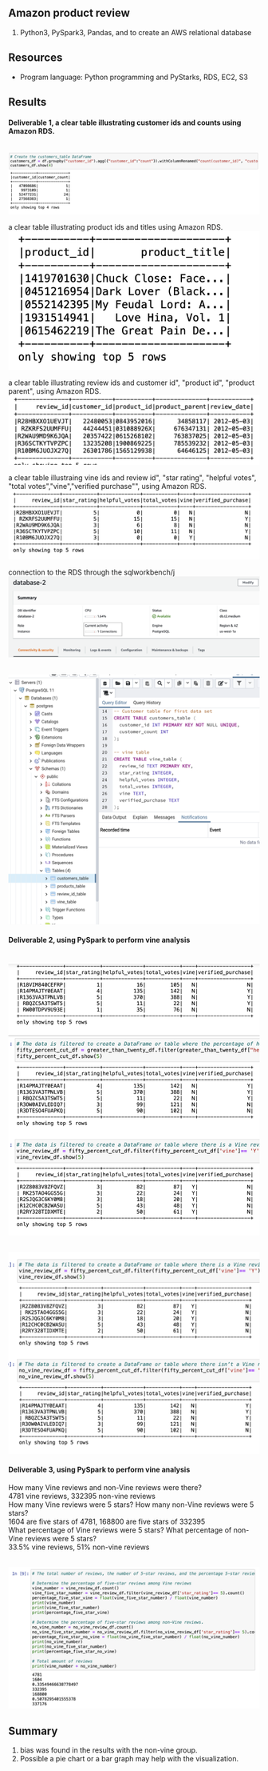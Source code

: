 ## Amazon product review 

1. Python3, PySpark3, Pandas, and to create an AWS relational database  <br> 

## Resources
- Program language: Python programming and PyStarks, RDS, EC2, S3

## Results 
#### Deliverable 1, a clear table illustrating customer ids and counts using Amazon RDS.
<br> ![Figure 1a](https://github.com/davidhyongae2/Amazon_product_review/blob/main/Figure1a.png) <br>

a clear table illustrating product ids and titles using Amazon RDS.
<br> ![Figure 1b](https://github.com/davidhyongae2/Amazon_product_review/blob/main/Figure1b.png) <br>

a clear table illustrating review ids and customer id", "product id", "product parent", using Amazon RDS.
<br> ![Figure 1c](https://github.com/davidhyongae2/Amazon_product_review/blob/main/Figure1c.png) <br>

a clear table illustraing vine ids and review id", "star rating", "helpful votes", "total votes","vine","verified purchase"", using Amazon RDS.
<br> ![Figure 1d](https://github.com/davidhyongae2/Amazon_product_review/blob/main/Figure1d.png) <br>

connection to the RDS through the sqlworkbench/j
<br> ![Figure 1e](https://github.com/davidhyongae2/Amazon_product_review/blob/main/connected1.png) <br>

<br> ![Figure 1f](https://github.com/davidhyongae2/Amazon_product_review/blob/main/1f.png) <br>




#### Deliverable 2, using PySpark to perform vine analysis 
<br> ![Figure 2a](https://github.com/davidhyongae2/Amazon_product_review/blob/main/Figure2a.png) <br>

<br> ![Figure 2b](https://github.com/davidhyongae2/Amazon_product_review/blob/main/Figure2b.png) <br>

#### Deliverable 3, using PySpark to perform vine analysis <br> 
How many Vine reviews and non-Vine reviews were there?
<br> 4781 vine reviews, 332395 non-vine reviews <br>
How many Vine reviews were 5 stars? How many non-Vine reviews were 5 stars?
<br> 1604 are five stars of 4781, 168800 are five stars of 332395 <br>
What percentage of Vine reviews were 5 stars? What percentage of non-Vine reviews were 5 stars?
<br> 33.5% vine reviews, 51% non-vine reviews <br>

<br> ![Figure 3](https://github.com/davidhyongae2/Amazon_product_review/blob/main/Figure3.png) <br>


## Summary
1. bias was found in the results with the non-vine group. 
2. Possible a pie chart or a bar graph may help with the visualization.  

